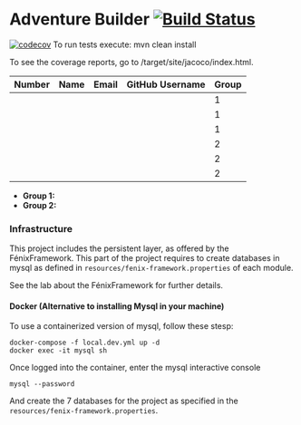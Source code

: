 # Adventure Builder [![Build Status](https://travis-ci.com/tecnico-softeng/es18al_24-project.svg?token=J7gbx9uGUSTB6m91BeyY&branch=develop)](https://travis-ci.com/tecnico-softeng/es18al_24-project)
[![codecov](https://codecov.io/gh/tecnico-softeng/es18al_24-project/branch/develop/graph/badge.svg?token=fVUMtVSYwj)](https://codecov.io/gh/tecnico-softeng/es18al_24-project)
To run tests execute: mvn clean install

To see the coverage reports, go to <module name>/target/site/jacoco/index.html.


|   Number   |          Name           |            Email        |   GitHub Username  | Group |
| ---------- | ----------------------- | ----------------------- | -------------------| ----- |
|            |                         |                         |                    |   1   |
|            |                         |                         |                    |   1   |
|            |                         |                         |                    |   1   |
|            |                         |                         |                    |   2   |
|            |                         |                         |                    |   2   |
|            |                         |                         |                    |   2   |

- **Group 1:**
- **Group 2:**

### Infrastructure

This project includes the persistent layer, as offered by the FénixFramework.
This part of the project requires to create databases in mysql as defined in `resources/fenix-framework.properties` of each module.

See the lab about the FénixFramework for further details.

#### Docker (Alternative to installing Mysql in your machine)

To use a containerized version of mysql, follow these stesp:

```
docker-compose -f local.dev.yml up -d
docker exec -it mysql sh
```

Once logged into the container, enter the mysql interactive console

```
mysql --password
```

And create the 7 databases for the project as specified in
the `resources/fenix-framework.properties`.
